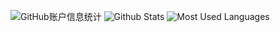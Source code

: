 ![GitHub账户信息统计](https://github-stats.ubrong.com/api?username=AhtelekB&show_icons=true&theme=tokyonight)
![Github Stats](https://github-readme-stats.vercel.app/api?username=AhtelekB&show_icons=true&theme=dark&count_private=true)
![Most Used Languages](https://github-readme-stats.vercel.app/api/top-langs/?username=AhtelekB&theme=dark&layout=compact)
